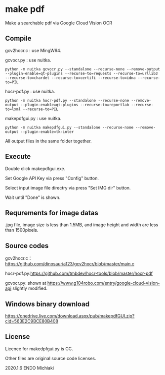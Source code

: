 # make pdf
Make a searchable pdf via Google Cloud Vision OCR

## Compile

gcv2hocr.c : use MingW64.

gcvocr.py : use nuitka.
```
python -m nuitka gcvocr.py --standalone --recurse-none --remove-output --plugin-enable=qt-plugins --recurse-to=requests --recurse-to=urllib3 --recurse-to=chardet --recurse-to=certifi --recurse-to=idna --recurse-to=PIL
```
hocr-pdf.py : use nuitka.
```
python -m nuitka hocr-pdf.py --standalone --recurse-none --remove-output --plugin-enable=qt-plugins --recurse-to=reportlab --recurse-to=lxml --recurse-to=PIL
```
makepdfgui.py : use nuitka.
```
python -m nuitka makepdfgui.py --standalone --recurse-none --remove-output --plugin-enable=tk-inter
```
All output files in the same folder together.

## Execute

Double click makepdfgui.exe.

Set Google API Key via press "Config" button.

Select input image file directry via press "Set IMG dir" button.

Wait until "Done" is shown.

## Requrements for image datas

.jpg file, image size is less than 1.5MB, and image height and width are less than 1500pixels.

## Source codes

gcv2hocr.c：https://github.com/dinosauria123/gcv2hocr/blob/master/main.c

hocr-pdf.py:https://github.com/tmbdev/hocr-tools/blob/master/hocr-pdf

gcvocr.py: shown at https://www.g104robo.com/entry/google-cloud-vision-api slightly modified.

## Windows binary download

https://onedrive.live.com/download.aspx/pub/makepdfGUI.zip?cid=563E2C9BCE80B408

## License

Licence for makedpfgui.py is CC.

Other files are original source code licenses. 

2020.1.6 ENDO Michiaki
